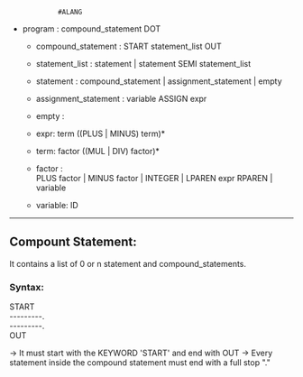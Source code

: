  
                #ALANG
  * program : compound_statement DOT

    * compound_statement : START statement_list OUT

    * statement_list : statement
                   | statement SEMI statement_list

    * statement : compound_statement
              | assignment_statement
              | empty

    * assignment_statement : variable ASSIGN expr

    * empty :

    * expr: term ((PLUS | MINUS) term)*

    * term: factor ((MUL | DIV) factor)*

    * factor :<br> PLUS factor
           | MINUS factor
           | INTEGER
           | LPAREN expr RPAREN
           | variable
    * variable: ID

-----------------------------------------------------------------------------------
## Compount Statement:
It contains a list of 0 or n statement and compound_statements.
### Syntax:
START<br>
   ---------.<br>
    ---------.<br>
OUT

-> It must start with the KEYWORD 'START' and end with OUT
-> Every statement inside the compound statement must end with a full stop "."


